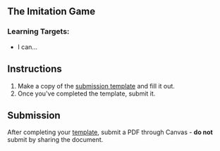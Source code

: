 ---
---

[//]: # ( <p><iframe src="https://douglasurner.github.io/Common/cs-movies/imitation-game/" width="100%" height="666px"></iframe></p> )

## The Imitation Game

[slides]: <https://gitpitch.com/DouglasUrner/COURSE_SHORT_NAME?p=units/UNIT_#/assignments/ASSIGNMENT_#-ASSIGNMENT_SHORT_NAME>
[template]: #

<!--- [Slides: SLIDE_DECK_TITLE][slides] - right-click and choose **Open link in a new tab** to view. --->

### Learning Targets:

* I can...

## Instructions

1. Make a copy of the [submission template][template] and fill it out.
1. Once you've completed the template, submit it.

## Submission

After completing your [template][], submit a PDF through Canvas - **do not** submit by sharing the document.


